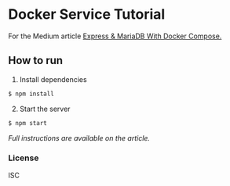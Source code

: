 # Docker Service Tutorial
For the Medium article [Express & MariaDB With Docker Compose.](https://alphonso-javier.medium.com/express-mariadb-with-docker-compose-d1af1dfae985)

## How to run
1. Install dependencies
```sh
$ npm install
```

2. Start the server
```sh
$ npm start
```

*Full instructions are available on the article.*

### License
ISC